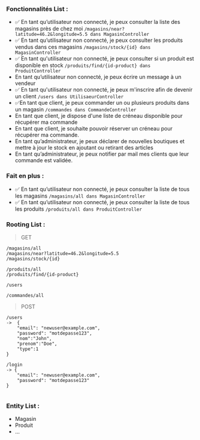 ### Fonctionnalités List :

- ✅ En tant qu’utilisateur non connecté, je peux consulter la liste des magasins près de chez moi
    `/magasins/near?latitude=46.2&longitude=5.5 dans MagasinController`
- ✅ En tant qu’utilisateur non connecté, je peux consulter les produits vendus dans ces magasins
    `/magasins/stock/{id} dans MagasinController`
- ✅ En tant qu'utilisateur non connecté, je peux consulter si un produit est disponible en stock
    `/produits/find/{id-product} dans ProduitController`
- En tant qu’utilisateur non connecté, je peux écrire un message à un vendeur
- ✅ En tant qu'utilisateur non connecté, je peux m'inscrire afin de devenir un client
  `/users dans UtilisaeurController`
- ✅En tant que client, je peux commander un ou plusieurs produits dans un magasin
  `/commandes dans CommandeController`
- En tant que client, je dispose d'une liste de créneau disponible pour récupérer ma commande
- En tant que client, je souhaite pouvoir réserver un créneau pour récupérer ma commande.
- En tant qu’administrateur, je peux déclarer de nouvelles boutiques et mettre à jour le stock en ajoutant ou retirant des articles
- En tant qu’administrateur, je peux notifier par mail mes clients que leur commande est validée.

### Fait en plus :
- ✅ En tant qu’utilisateur non connecté, je peux consulter la liste de tous les magasins
    `/magasins/all dans MagasinController`
- ✅ En tant qu’utilisateur non connecté, je peux consulter la liste de tous les produits
    `/produits/all dans ProduitController`


### Rooting List :
> GET
```
/magasins/all
/magasins/near?latitude=46.2&longitude=5.5
/magasins/stock/{id}

/produits/all
/produits/find/{id-product}

/users

/commandes/all
```
> POST
```
/users
->  {
    "email": "newuser@example.com",
    "password": "motdepasse123",
    "nom":"John",
    "prenom":"Doe",
    "type":1
}

/login
-> {
    "email": "newuser@example.com",
    "password": "motdepasse123"
}


```
### Entity List :
- Magasin
- Produit
- ...
